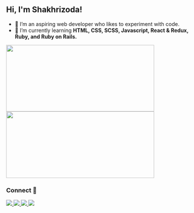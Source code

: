 ## Hi, I'm Shakhrizoda!
- :dizzy: I’m an aspiring web developer who likes to experiment with code.
- :herb: I’m currently learning **HTML, CSS, SCSS, Javascript, React & Redux, Ruby, and Ruby on Rails.**

<a href="https://github.com/shyusu4">
<img height="180em" width="400em" src="https://github-readme-stats.vercel.app/api?username=shyusu4&theme=dracula&show_icons=true" />
<img height="180em" width="400em" src="https://github-readme-stats.vercel.app/api/top-langs/?username=shyusu4&theme=dracula&layout=compact" />
</a>

### Connect :incoming_envelope:
<p>
<a href="https://www.linkedin.com/in/shakhrizoda-yusupova-789253229/" target="blank"><img src="https://img.shields.io/badge/LinkedIn-0077B5?style=for-the-badge&logo=linkedin&logoColor=white">
<a href="https://github.com/shyusu4" target="blank"><img src="https://img.shields.io/badge/GitHub-100000?style=for-the-badge&logo=github&logoColor=white">
<a href="https://twitter.com/ShakhrizodaY" target="blank"><img src="https://img.shields.io/badge/Twitter-1DA1F2?style=for-the-badge&logo=twitter&logoColor=white">
<a href="mailto: shyusupova4@gmail.com" target="blank"><img src="https://img.shields.io/badge/Gmail-D14836?style=for-the-badge&logo=gmail&logoColor=white">
</p>
